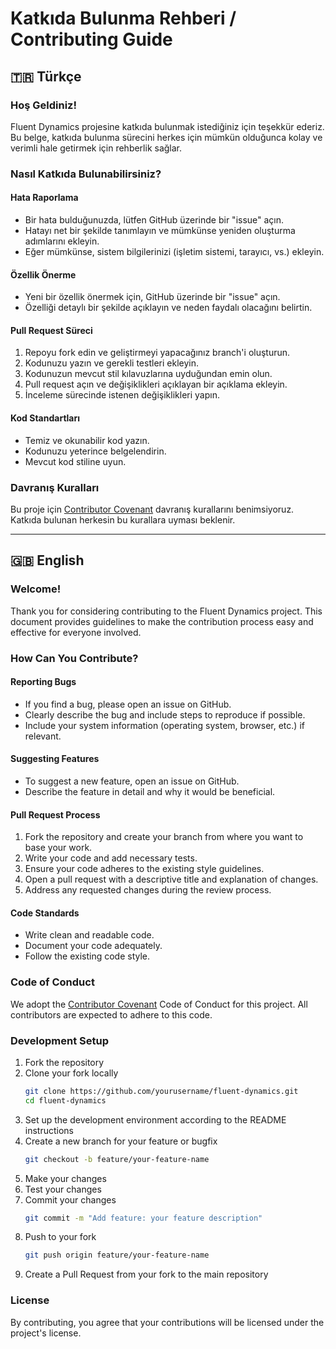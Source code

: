 # Katkıda Bulunma Rehberi / Contributing Guide

## 🇹🇷 Türkçe

### Hoş Geldiniz!

Fluent Dynamics projesine katkıda bulunmak istediğiniz için teşekkür ederiz. Bu belge, katkıda bulunma sürecini herkes için mümkün olduğunca kolay ve verimli hale getirmek için rehberlik sağlar.

### Nasıl Katkıda Bulunabilirsiniz?

#### Hata Raporlama
- Bir hata bulduğunuzda, lütfen GitHub üzerinde bir "issue" açın.
- Hatayı net bir şekilde tanımlayın ve mümkünse yeniden oluşturma adımlarını ekleyin.
- Eğer mümkünse, sistem bilgilerinizi (işletim sistemi, tarayıcı, vs.) ekleyin.

#### Özellik Önerme
- Yeni bir özellik önermek için, GitHub üzerinde bir "issue" açın.
- Özelliği detaylı bir şekilde açıklayın ve neden faydalı olacağını belirtin.

#### Pull Request Süreci
1. Repoyu fork edin ve geliştirmeyi yapacağınız branch'i oluşturun.
2. Kodunuzu yazın ve gerekli testleri ekleyin.
3. Kodunuzun mevcut stil kılavuzlarına uyduğundan emin olun.
4. Pull request açın ve değişiklikleri açıklayan bir açıklama ekleyin.
5. İnceleme sürecinde istenen değişiklikleri yapın.

#### Kod Standartları
- Temiz ve okunabilir kod yazın.
- Kodunuzu yeterince belgelendirin.
- Mevcut kod stiline uyun.

### Davranış Kuralları

Bu proje için [Contributor Covenant](https://www.contributor-covenant.org/) davranış kurallarını benimsiyoruz. Katkıda bulunan herkesin bu kurallara uyması beklenir.

---

## 🇬🇧 English

### Welcome!

Thank you for considering contributing to the Fluent Dynamics project. This document provides guidelines to make the contribution process easy and effective for everyone involved.

### How Can You Contribute?

#### Reporting Bugs
- If you find a bug, please open an issue on GitHub.
- Clearly describe the bug and include steps to reproduce if possible.
- Include your system information (operating system, browser, etc.) if relevant.

#### Suggesting Features
- To suggest a new feature, open an issue on GitHub.
- Describe the feature in detail and why it would be beneficial.

#### Pull Request Process
1. Fork the repository and create your branch from where you want to base your work.
2. Write your code and add necessary tests.
3. Ensure your code adheres to the existing style guidelines.
4. Open a pull request with a descriptive title and explanation of changes.
5. Address any requested changes during the review process.

#### Code Standards
- Write clean and readable code.
- Document your code adequately.
- Follow the existing code style.

### Code of Conduct

We adopt the [Contributor Covenant](https://www.contributor-covenant.org/) Code of Conduct for this project. All contributors are expected to adhere to this code.

### Development Setup

1. Fork the repository
2. Clone your fork locally
   ```bash
   git clone https://github.com/yourusername/fluent-dynamics.git
   cd fluent-dynamics
   ```
3. Set up the development environment according to the README instructions
4. Create a new branch for your feature or bugfix
   ```bash
   git checkout -b feature/your-feature-name
   ```
5. Make your changes
6. Test your changes
7. Commit your changes
   ```bash
   git commit -m "Add feature: your feature description"
   ```
8. Push to your fork
   ```bash
   git push origin feature/your-feature-name
   ```
9. Create a Pull Request from your fork to the main repository

### License

By contributing, you agree that your contributions will be licensed under the project's license.
